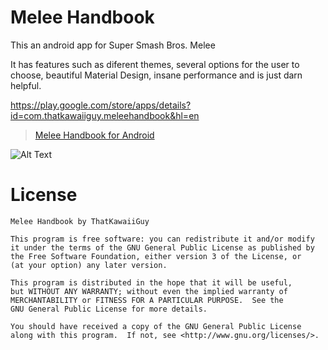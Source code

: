 # Melee Handbook
This an android app for Super Smash Bros. Melee

It has features such as diferent themes, several options for the user to choose, beautiful Material Design, insane performance and is just darn helpful.

https://play.google.com/store/apps/details?id=com.thatkawaiiguy.meleehandbook&hl=en

<blockquote class="imgur-embed-pub" lang="en" data-id="a/dMdtl"><a href="//imgur.com/a/dMdtl">Melee Handbook for Android</a></blockquote><script async src="//s.imgur.com/min/embed.js" charset="utf-8"></script>

![Alt Text](http://i.imgur.com/sbxUYPT.png)

# License
```
Melee Handbook by ThatKawaiiGuy

This program is free software: you can redistribute it and/or modify
it under the terms of the GNU General Public License as published by
the Free Software Foundation, either version 3 of the License, or
(at your option) any later version.

This program is distributed in the hope that it will be useful,
but WITHOUT ANY WARRANTY; without even the implied warranty of
MERCHANTABILITY or FITNESS FOR A PARTICULAR PURPOSE.  See the
GNU General Public License for more details.

You should have received a copy of the GNU General Public License
along with this program.  If not, see <http://www.gnu.org/licenses/>.
```
